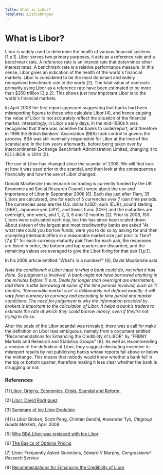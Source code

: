 ```yaml
---
Title: What is Libor?
Template: ListSubPages
---
```


# What is Libor?

Libor is widely used to determine the health of various financial systems [1,p.1]. 
Libor serves two primary purposes, it acts as a reference rate and a benchmark rate. A reference rate is an
interest rate that determines other interest rates. A benchmark rate is a relative performance measure. In 
this sense, Libor gives an indication of the health of the world's financial markets. Libor is considered to be the 
most dominant and widely recognised benchmark rate in the world [2]. The total value of contracts 
primarily using Libor as a reference rate have been estimated to be more than $350 trillion [3,p.2]. 
This shows just how important Libor is to the world's financial markets.  


In April 2008 the first report appeared suggesting that banks had been misreporting figures to those who calculate 
Libor [4], and hence causing the value of Libor to not accurately reflect the situation of the 
financial market. Interestingly, in Libor's early days, in the mid-1980s it was recognised that there was incentive for
banks to underreport, and therefore in 1986 the British Bankers' Association (BBA) took control to govern the process.
BBA was still nominally responsible for Libor at the time of the scandal and in the few years afterwards, before being
taken over by Intercontinental Exchange Benchmark Administration Limited, changing it to ICE LIBOR in 2014 [5]. 

The use of Libor has changed since the scandal of 2008. We will first look at how it was used prior to the scandal, 
and then look at the consequences financially and how the use of Libor changed. 

Donald MacKenzie (his research on trading is currently funded by the UK Economic and Social Research Council) wrote
about the use and importance of Libor in September 2008 [6]. Each day just after 11am, 35 Libors
are calculated, one for each of 5 currencies over 7 loan time periods. The currencies used are the U.S. dollar
(USD), euro (EUR), pound sterling (GBP), Japanese yen (JPY), and Swiss franc (CHF) and the maturities are overnight, 
one week, and 1, 2, 3, 6 and 12 months [2]. Prior to 2008, 150 Libors were calculated each day, 
but this has since been scaled down. About sixteen of the largest and most creditworthy banks are asked  "At what rate 
could you borrow funds, were you to do so by asking for and then accepting interbank offers in a reasonable market 
size just prior to 11am? [7,p.1]” for each currency-maturity pair.Then for each pair, 
the responses are listed in order, the bottom and top quarters are discarded, and the remaining values are averaged to
give the Libor fixing for that pair [1,p.1]. 

In his 2008 article entitled "What's in a number?" [6], David MacKenzie said


  *Note the conditional: a Libor input is what a bank could do, not what it has done. So judgment is involved.
  A bank might not have borrowed anything in the minutes before 11 a.m. Deals for longer than overnight are intermittent,
  and there is little borrowing at some of the time periods involved, such as 11 months. ‘Reasonable market size’ is 
  deliberately not defined exactly: it will vary from currency to currency and according to time period and market conditions. 
  The need for judgement is why the information provided by brokers is important to the calculation of Libor. It helps a bank’s
  traders to estimate the rate at which they could borrow money, even if they’re not trying to do so.*

After the scale of the Libor scandal was revealed, there was a call for make the definition on Libor less ambiguous, namely 
from a document entitled "Recommendations for Enhancing the Credibility of LIBOR" by "FRBNY Markets and Research and
Statistics Groups" [8]. As well as recommending a revision of the
definition of Libor, they suggest eliminating incentive to misreport results by not publicising banks whose reports fall 
above or below the midrange. This means that nobody would know whether a bank fell in the top or bottom quarter, therefore
making it less clear whether the bank is struggling or not. 

### References
[1] [Libor: Origins, Economics, Crisis, Scandal and Reform.](https://www.newyorkfed.org/medialibrary/media/research/staff_reports/sr667.pdf)

[2] [Libor, David Rodriguez](https://www.investopedia.com/terms/l/libor.asp)

[3] [Summary of Ice Libor Evolution](https://www.theice.com/publicdocs/LIBOR_evo_summary.pdf)

[4] Is Libor Broken, Scott Peng, Chintan Gandhi, Alexander Tyo, *Citigroup Gloabl Markets*, April 2008

[5] [Why BBA Libor was replaced with Ice Libor](https://www.investopedia.com/articles/investing/033115/why-bba-libor-was-replaced-ice-libor.asp)

[6] [The Basics of Options Pricing](https://www.investopedia.com/university/options-pricing/pricing-basics.asp)

[7] Libor: Frequently Asked Questions, Edward V Murphy, *Congressional Reseach Service*

[8] [Recommendations for Enhancing the Credibility of Libor](https://www.newyorkfed.org/medialibrary/media/newsevents/news/markets/2012/libor/June_1_2008_LIBOR_recommendations.pdf)
